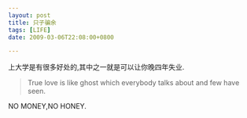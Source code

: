```yaml
---
layout: post
title: 只子骗余
tags: [LIFE]
date: 2009-03-06T22:08:00+0800

---
```


上大学是有很多好处的,其中之一就是可以让你晚四年失业.  

> True love is like ghost which everybody talks about and few have seen.  

NO MONEY,NO HONEY.
